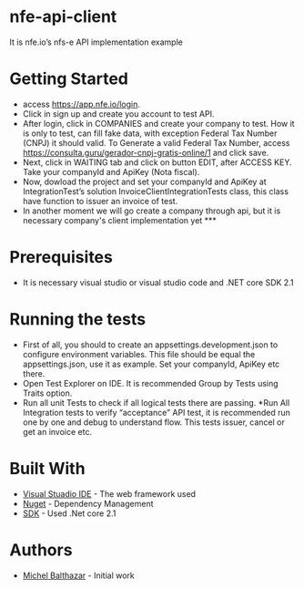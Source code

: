 # nfe-api-client
It is nfe.io’s nfs-e API implementation example
# Getting Started
* access https://app.nfe.io/login.
*	Click in sign up and create you account to test API.
*	After login, click in COMPANIES and create your company to test. How it is only to test, can fill fake data, with exception Federal Tax Number (CNPJ) it should valid. To Generate a valid Federal Tax Number, access https://consulta.guru/gerador-cnpj-gratis-online/1 and click save.
*	Next, click in WAITING tab and click on button EDIT, after ACCESS KEY. Take your companyId and ApiKey (Nota fiscal). 
*	Now, dowload the project and set your companyId and ApiKey at IntegrationTest’s solution InvoiceClientIntegrationTests class, this class have function to issuer an invoice of test. 
* In another moment we will go create a company through api, but it is necessary company's client implementation yet ***
# Prerequisites
* It is necessary visual studio or visual studio code and .NET core SDK 2.1
# Running the tests
* First of all, you should to create an appsettings.development.json to configure environment variables. This file should be equal the appsettings.json, use it as example. Set your companyId, ApiKey etc there.
* Open Test Explorer on IDE. It is recommended Group by Tests using Traits option.
* Run all unit Tests to check if all logical tests there are passing.
*Run All Integration tests to verify “acceptance” API test, it is recommended run one by one and debug to understand flow. This tests issuer, cancel or get an invoice etc.
# Built With
*	[Visual Stuadio IDE](https://visualstudio.microsoft.com/downloads/) - The web framework used
*	[Nuget](https://www.nuget.org/) - Dependency Management
*	[SDK](https://www.microsoft.com/net/download/windows) - Used .Net core 2.1
# Authors
*	[Michel Balthazar](https://github.com/michelbalthazar) - Initial work
